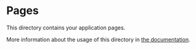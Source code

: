 # Pages

This directory contains your application pages.

More information about the usage of this directory in [the documentation](https://windup.app/frameworks/vue-3/directory-structure.html#pages).
